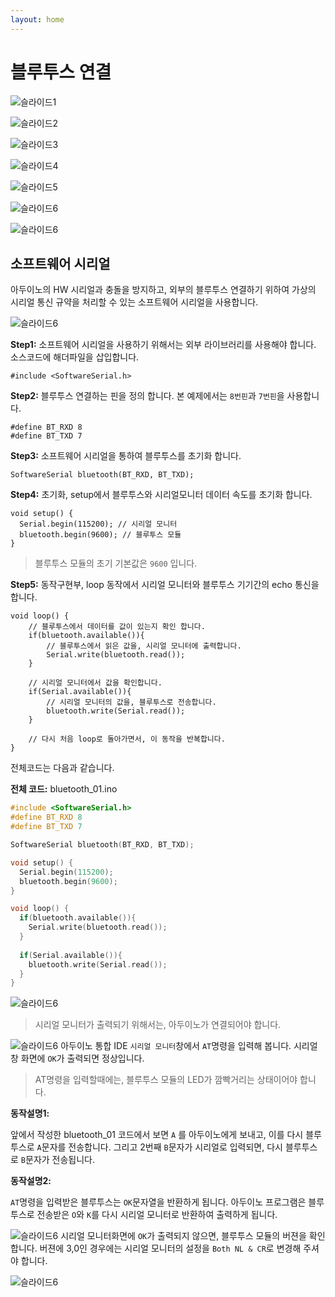 ```yaml
---
layout: home
---
```


# 블루투스 연결

![슬라이드1](./img/슬라이드1.PNG)


![슬라이드2](./img/슬라이드2.PNG)


![슬라이드3](./img/슬라이드3.PNG)


![슬라이드4](./img/슬라이드4.PNG)


![슬라이드5](./img/슬라이드5.PNG)


![슬라이드6](./img/슬라이드6.PNG)


![슬라이드6](./img/슬라이드7.PNG)

## 소프트웨어 시리얼

아두이노의 HW 시리얼과 충돌을 방지하고, 외부의 블루투스 연결하기 위하여 가상의 시리얼 통신 규약을 처리할 수 있는 소프트웨어 시리얼을 사용합니다.


![슬라이드6](./img/슬라이드8.PNG)

**Step1:** 소프트웨어 시리얼을 사용하기 위해서는 외부 라이브러리를 사용해야 합니다. 소스코드에 해더파일을 삽입합니다.

```
#include <SoftwareSerial.h>
```



**Step2:**  블루투스 연결하는 핀을 정의 합니다. 본 예제에서는 `8번핀`과 `7번핀`을 사용합니다.

 ```
 #define BT_RXD 8
 #define BT_TXD 7
 ```



**Step3:** 소프트웨어 시리얼을 통하여 블루투스를 초기화 합니다.

```
SoftwareSerial bluetooth(BT_RXD, BT_TXD);
```



**Step4:** 초기화, setup에서 블루투스와 시리얼모니터 데이터 속도를 초기화 합니다.

```
void setup() {
  Serial.begin(115200); // 시리얼 모니터
  bluetooth.begin(9600); // 블루투스 모듈
}
```

> 블루투스 모듈의 초기 기본값은 `9600` 입니다. 



**Step5:** 동작구현부, loop 동작에서 시리얼 모니터와 블루투스 기기간의 echo 통신을 합니다.

```
void loop() {
	// 블루투스에서 데이터를 값이 있는지 확인 합니다.
	if(bluetooth.available()){
		// 블루투스에서 읽은 값을, 시리얼 모니터에 출력합니다.
    	Serial.write(bluetooth.read());
    }
  
  	// 시리얼 모니터에서 값을 확인합니다.
  	if(Serial.available()){
  		// 시리얼 모니터의 값을, 블루투스로 전송합니다. 
    	bluetooth.write(Serial.read());
  	}
  	
  	// 다시 처음 loop로 돌아가면서, 이 동작을 반복합니다.
}
```



전체코드는 다음과 같습니다.



**전체 코드:** bluetooth_01.ino

```c
#include <SoftwareSerial.h>
#define BT_RXD 8
#define BT_TXD 7

SoftwareSerial bluetooth(BT_RXD, BT_TXD);

void setup() {
  Serial.begin(115200);
  bluetooth.begin(9600);
}

void loop() {
  if(bluetooth.available()){
    Serial.write(bluetooth.read());
  }
  
  if(Serial.available()){
    bluetooth.write(Serial.read());
  }
}
```


![슬라이드6](./img/슬라이드9.PNG)

> 시리얼 모니터가 출력되기 위해서는, 아두이노가 연결되어야 합니다.

![슬라이드6](./img/슬라이드10.PNG)
아두이노 통합 IDE `시리얼 모니터`창에서 `AT`명령을 입력해 봅니다. 시리얼창 화면에 `OK`가 출력되면 정상입니다. 

> AT명령을 입력할때에는, 블루투스 모듈의 LED가 깜빡거리는 상태이어야 합니다. 



**동작설명1:**

앞에서 작성한 bluetooth_01 코드에서 보면 `A` 를 아두이노에게 보내고, 이를 다시 블루투스로 `A`문자를 전송합니다. 그리고 2번째 `B`문자가 시리얼로 입력되면, 다시 블루투스로 `B`문자가 전송됩니다.



**동작설명2:**

`AT`명령을 입력받은 블루투스는 `OK`문자열을 반환하게 됩니다. 아두이노 프로그램은 블루투스로 전송받은 `O`와 `K`를 다시 시리얼 모니터로 반환하여 출력하게 됩니다. 



![슬라이드6](./img/슬라이드11.PNG)
시리얼 모니터화면에 `OK`가 출력되지 않으면, 블루투스 모듈의 버젼을 확인합니다. 버젼에 3,0인 경우에는 시리얼 모니터의 설정을 `Both NL & CR`로 변경해 주셔야 합니다.

![슬라이드6](./img/슬라이드12.PNG)

